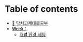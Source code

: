 # Table of contents

* [👋 닥치고제대로공부](README.md)
* [Week 1](week-1/README.md)
  * [개발 환경 세팅](week-1/undefined.md)
